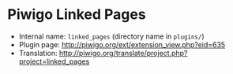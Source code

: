 # Piwigo Linked Pages

* Internal name: `linked_pages` (directory name in `plugins/`)
* Plugin page: http://piwigo.org/ext/extension_view.php?eid=635
* Translation: http://piwigo.org/translate/project.php?project=linked_pages

